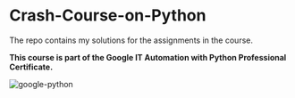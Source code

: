 # Crash-Course-on-Python

The repo contains my solutions for the assignments in the course.

**This course is part of the Google IT Automation with Python Professional Certificate.**

![google-python](https://user-images.githubusercontent.com/60944453/106381234-65f38800-63c8-11eb-936b-b581ceecb60f.PNG)
